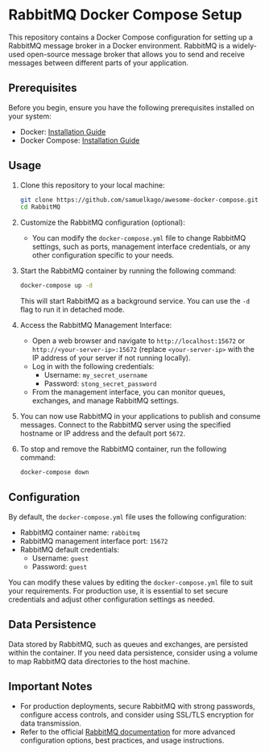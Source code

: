 # RabbitMQ Docker Compose Setup

This repository contains a Docker Compose configuration for setting up a RabbitMQ message broker in a Docker environment. RabbitMQ is a widely-used open-source message broker that allows you to send and receive messages between different parts of your application.

## Prerequisites

Before you begin, ensure you have the following prerequisites installed on your system:

- Docker: [Installation Guide](https://docs.docker.com/get-docker/)
- Docker Compose: [Installation Guide](https://docs.docker.com/compose/install/)

## Usage

1. Clone this repository to your local machine:

   ```bash
   git clone https://github.com/samuelkago/awesome-docker-compose.git
   cd RabbitMQ
   ```

2. Customize the RabbitMQ configuration (optional):
   - You can modify the `docker-compose.yml` file to change RabbitMQ settings, such as ports, management interface credentials, or any other configuration specific to your needs.

3. Start the RabbitMQ container by running the following command:

   ```bash
   docker-compose up -d
   ```

   This will start RabbitMQ as a background service. You can use the `-d` flag to run it in detached mode.

4. Access the RabbitMQ Management Interface:
   - Open a web browser and navigate to `http://localhost:15672` or `http://<your-server-ip>:15672` (replace `<your-server-ip>` with the IP address of your server if not running locally).
   - Log in with the following credentials:
     - Username: `my_secret_username`
     - Password: `stong_secret_password`
   - From the management interface, you can monitor queues, exchanges, and manage RabbitMQ settings.

5. You can now use RabbitMQ in your applications to publish and consume messages. Connect to the RabbitMQ server using the specified hostname or IP address and the default port `5672`.

6. To stop and remove the RabbitMQ container, run the following command:

   ```bash
   docker-compose down
   ```

## Configuration

By default, the `docker-compose.yml` file uses the following configuration:

- RabbitMQ container name: `rabbitmq`
- RabbitMQ management interface port: `15672`
- RabbitMQ default credentials:
  - Username: `guest`
  - Password: `guest`

You can modify these values by editing the `docker-compose.yml` file to suit your requirements. For production use, it is essential to set secure credentials and adjust other configuration settings as needed.

## Data Persistence

Data stored by RabbitMQ, such as queues and exchanges, are persisted within the container. If you need data persistence, consider using a volume to map RabbitMQ data directories to the host machine.

## Important Notes

- For production deployments, secure RabbitMQ with strong passwords, configure access controls, and consider using SSL/TLS encryption for data transmission.
- Refer to the official [RabbitMQ documentation](https://www.rabbitmq.com/documentation.html) for more advanced configuration options, best practices, and usage instructions.
